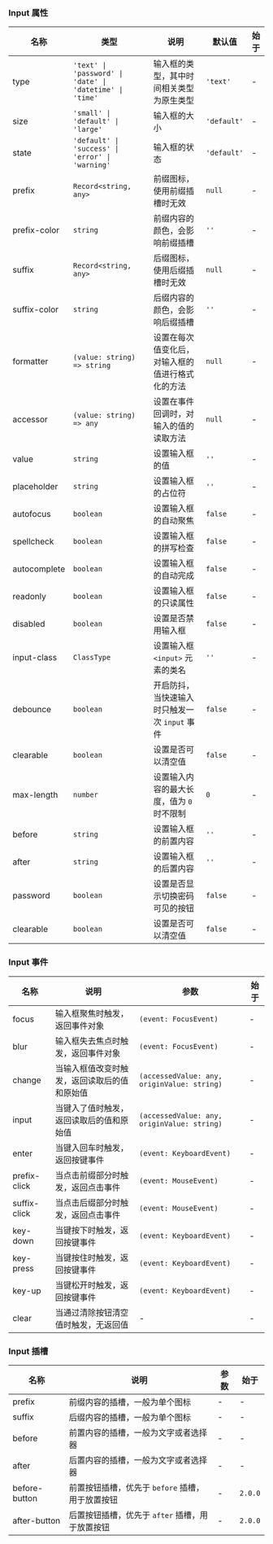 ### Input 属性

| 名称         | 类型                                                     | 说明                                             | 默认值      | 始于 |
| ------------ | -------------------------------------------------------- | ------------------------------------------------ | ----------- | ---- |
| type         | `'text' \| 'password' \| 'date' \| 'datetime' \| 'time'` | 输入框的类型，其中时间相关类型为原生类型         | `'text'`    | -    |
| size         | `'small' \| 'default' \| 'large'`                        | 输入框的大小                                     | `'default'` | -    |
| state        | `'default' \| 'success' \| 'error' \| 'warning'`         | 输入框的状态                                     | `'default'` | -    |
| prefix       | `Record<string, any>`                                    | 前缀图标，使用前缀插槽时无效                     | `null`      | -    |
| prefix-color | `string`                                                 | 前缀内容的颜色，会影响前缀插槽                   | `''`        | -    |
| suffix       | `Record<string, any>`                                    | 后缀图标，使用后缀插槽时无效                     | `null`      | -    |
| suffix-color | `string`                                                 | 后缀内容的颜色，会影响后缀插槽                   | `''`        | -    |
| formatter    | `(value: string) => string`                              | 设置在每次值变化后，对输入框的值进行格式化的方法 | `null`      | -    |
| accessor     | `(value: string) => any`                                 | 设置在事件回调时，对输入的值的读取方法           | `null`      | -    |
| value        | `string`                                                 | 设置输入框的值                                   | `''`        | -    |
| placeholder  | `string`                                                 | 设置输入框的占位符                               | `''`        | -    |
| autofocus    | `boolean`                                                | 设置输入框的自动聚焦                             | `false`     | -    |
| spellcheck   | `boolean`                                                | 设置输入框的拼写检查                             | `false`     | -    |
| autocomplete | `boolean`                                                | 设置输入框的自动完成                             | `false`     | -    |
| readonly     | `boolean`                                                | 设置输入框的只读属性                             | `false`     | -    |
| disabled     | `boolean`                                                | 设置是否禁用输入框                               | `false`     | -    |
| input-class  | `ClassType`                                              | 设置输入框 `<input>` 元素的类名                  | `''`        | -    |
| debounce     | `boolean`                                                | 开启防抖，当快速输入时只触发一次 `input` 事件    | `false`     | -    |
| clearable    | `boolean`                                                | 设置是否可以清空值                               | `false`     | -    |
| max-length   | `number`                                                 | 设置输入内容的最大长度，值为 `0` 时不限制        | `0`         | -    |
| before       | `string`                                                 | 设置输入框的前置内容                             | `''`        | -    |
| after        | `string`                                                 | 设置输入框的后置内容                             | `''`        | -    |
| password     | `boolean`                                                | 设置是否显示切换密码可见的按钮                   | `false`     | -    |
| clearable    | `boolean`                                                | 设置是否可以清空值                               | `false`     | -    |

### Input 事件

| 名称         | 说明                                         | 参数                                        | 始于 |
| ------------ | -------------------------------------------- | ------------------------------------------- | ---- |
| focus        | 输入框聚焦时触发，返回事件对象               | `(event: FocusEvent)`                       | -    |
| blur         | 输入框失去焦点时触发，返回事件对象           | `(event: FocusEvent)`                       | -    |
| change       | 当输入框值改变时触发，返回读取后的值和原始值 | `(accessedValue: any, originValue: string)` | -    |
| input        | 当键入了值时触发，返回读取后的值和原始值     | `(accessedValue: any, originValue: string)` | -    |
| enter        | 当键入回车时触发，返回按键事件               | `(event: KeyboardEvent)`                    | -    |
| prefix-click | 当点击前缀部分时触发，返回点击事件           | `(event: MouseEvent)`                       | -    |
| suffix-click | 当点击后缀部分时触发，返回点击事件           | `(event: MouseEvent)`                       | -    |
| key-down     | 当键按下时触发，返回按键事件                 | `(event: KeyboardEvent)`                    | -    |
| key-press    | 当键按住时触发，返回按键事件                 | `(event: KeyboardEvent)`                    | -    |
| key-up       | 当键松开时触发，返回按键事件                 | `(event: KeyboardEvent)`                    | -    |
| clear        | 当通过清除按钮清空值时触发，无返回值         | -                                           | -    |

### Input 插槽

| 名称          | 说明                                             | 参数 | 始于    |
| ------------- | ------------------------------------------------ | ---- | ------- |
| prefix        | 前缀内容的插槽，一般为单个图标                   | -    | -       |
| suffix        | 后缀内容的插槽，一般为单个图标                   | -    | -       |
| before        | 前置内容的插槽，一般为文字或者选择器             | -    | -       |
| after         | 后置内容的插槽，一般为文字或者选择器             | -    | -       |
| before-button | 前置按钮插槽，优先于 `before` 插槽，用于放置按钮 | -    | `2.0.0` |
| after-button  | 后置按钮插槽，优先于 `after` 插槽，用于放置按钮  | -    | `2.0.0` |
